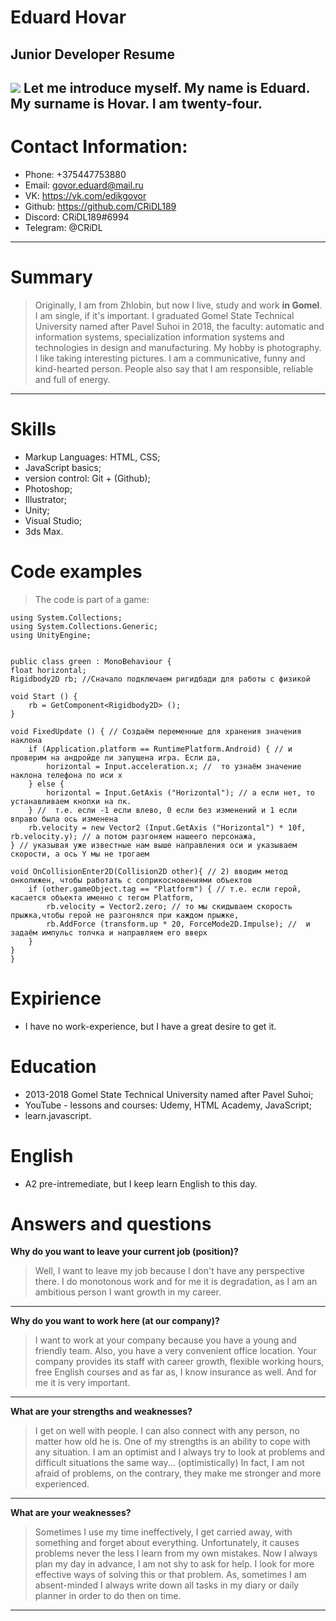 # Eduard Hovar

## Junior Developer Resume
![](https://sun9-19.userapi.com/c630425/v630425615/4e289/TzdJD8oOnh0.jpg)
Let me introduce myself.
My name is **Eduard**.
My surname is **Hovar**.
I am **twenty-four**.
---
# Contact Information:
- Phone: +375447753880
- Email: govor.eduard@mail.ru
- VK: https://vk.com/edikgovor
- Github: https://github.com/CRiDL189
- Discord: CRiDL189#6994
- Telegram: @CRiDL
-----
# Summary
> Originally, I am from Zhlobin, but now I live, study and work **in Gomel**. I am single, if it's important.
I graduated Gomel State Technical University named after Pavel Suhoi in 2018, the faculty: automatic and information systems, specialization information systems and technologies in design and manufacturing.
My hobby is photography. I like taking interesting pictures.
I am a communicative, funny and kind-hearted person. People also say that I am responsible, reliable and full of energy.
-----
# Skills
- Markup Languages: HTML, CSS;
- JavaScript basics;
- version control: Git + (Github);
- Photoshop;
- Illustrator;
- Unity;
- Visual Studio;
- 3ds Max.

# Code examples
> The code is part of a game:

    using System.Collections;
    using System.Collections.Generic;
    using UnityEngine;


    public class green : MonoBehaviour {
    float horizontal;
    Rigidbody2D rb; //Сначало подключаем ригидбади для работы с физикой

    void Start () {
        rb = GetComponent<Rigidbody2D> (); 
    }
    
    void FixedUpdate () { // Создаём переменные для хранения значения наклона 
        if (Application.platform == RuntimePlatform.Android) { // и проверим на андройде ли запущена игра. Если да,
            horizontal = Input.acceleration.x; //  то узнаём значение наклона телефона по иси х
        } else {
            horizontal = Input.GetAxis ("Horizontal"); // а если нет, то устанавливаем кнопки на пк.
        } //  т.е. если -1 если влево, 0 если без изменений и 1 если вправо была ось изменена
        rb.velocity = new Vector2 (Input.GetAxis ("Horizontal") * 10f, rb.velocity.y); // а потом разгоняем нашеего персонажа, 
    } // указывая уже известные нам выше направления оси и указываем скорости, а ось Y мы не трогаем 

    void OnCollisionEnter2D(Collision2D other){ // 2) вводим метод онколижен, чтобы работать с соприкосновениями объектов
        if (other.gameObject.tag == "Platform") { // т.е. если герой, касается объекта именно с тегом Platform, 
            rb.velocity = Vector2.zero; // то мы скидываем скорость прыжка,чтобы герой не разгонялся при каждом прыжке,
            rb.AddForce (transform.up * 20, ForceMode2D.Impulse); //  и задаём импульс толчка и направляем его вверх
        }
    }
    }

# Expirience
- I have no work-experience, but I have a great desire to get it.

# Education
- 2013-2018 Gomel State Technical University named after Pavel Suhoi;
- YouTube - lessons and courses: Udemy, HTML Academy, JavaScript;
- learn.javascript.

# English
- A2 pre-intremediate, but I keep learn English to this day.

# Answers and questions

**Why do you want to leave your current job (position)?**
> Well, I want to leave my job because I don't have any perspective there. I  do monotonous work and for me it is degradation, as I am an ambitious person I want growth in my career.
-----
**Why do you want to work here (at our company)?**
> I want to work at your company because you have a young and friendly team. Also, you have a very convenient office location. Your company provides its staff with career growth, flexible working hours, free English courses and as far as, I know insurance as well. And for me it is very important.
-----
**What are your strengths and weaknesses?**
> I get on well with people. I can also connect with any person, no matter how old he is. One of my strengths is an ability to cope with any situation.
I am an optimist and I always try to look at problems and difficult situations the same way... (optimistically)
In fact, I am not afraid of problems, on the contrary, they make me stronger and more experienced.
----
**What are your weaknesses?**
> Sometimes I use my time ineffectively, I get carried away, with something and forget about everything. Unfortunately, it causes problems never the less I learn from my own mistakes.
Now I always plan my day in advance, I am not shy to ask for help. I look for more effective ways of solving this or that problem. As, sometimes I am absent-minded I always write down all tasks in my diary or daily planner in order to do then on time.
-----
